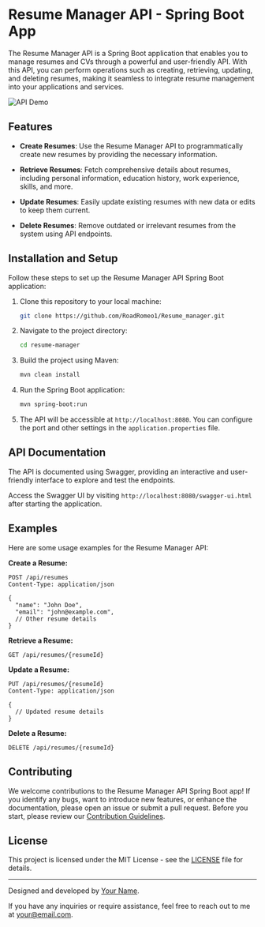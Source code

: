 # Resume Manager API - Spring Boot App

The Resume Manager API is a Spring Boot application that enables you to manage resumes and CVs through a powerful and user-friendly API. With this API, you can perform operations such as creating, retrieving, updating, and deleting resumes, making it seamless to integrate resume management into your applications and services.

![API Demo](demo.gif)

## Features

- **Create Resumes**: Use the Resume Manager API to programmatically create new resumes by providing the necessary information.

- **Retrieve Resumes**: Fetch comprehensive details about resumes, including personal information, education history, work experience, skills, and more.

- **Update Resumes**: Easily update existing resumes with new data or edits to keep them current.

- **Delete Resumes**: Remove outdated or irrelevant resumes from the system using API endpoints.

## Installation and Setup

Follow these steps to set up the Resume Manager API Spring Boot application:

1. Clone this repository to your local machine:
   ```sh
   git clone https://github.com/RoadRomeo1/Resume_manager.git
   ```

2. Navigate to the project directory:
   ```sh
   cd resume-manager
   ```

3. Build the project using Maven:
   ```sh
   mvn clean install
   ```

4. Run the Spring Boot application:
   ```sh
   mvn spring-boot:run
   ```

5. The API will be accessible at `http://localhost:8080`. You can configure the port and other settings in the `application.properties` file.


## API Documentation
The API is documented using Swagger, providing an interactive and user-friendly interface to explore and test the endpoints.

Access the Swagger UI by visiting `http://localhost:8080/swagger-ui.html` after starting the application.

## Examples

Here are some usage examples for the Resume Manager API:

**Create a Resume:**
```http
POST /api/resumes
Content-Type: application/json

{
  "name": "John Doe",
  "email": "john@example.com",
  // Other resume details
}
```

**Retrieve a Resume:**
```http
GET /api/resumes/{resumeId}
```

**Update a Resume:**
```http
PUT /api/resumes/{resumeId}
Content-Type: application/json

{
  // Updated resume details
}
```

**Delete a Resume:**
```http
DELETE /api/resumes/{resumeId}
```

## Contributing

We welcome contributions to the Resume Manager API Spring Boot app! If you identify any bugs, want to introduce new features, or enhance the documentation, please open an issue or submit a pull request. Before you start, please review our [Contribution Guidelines](CONTRIBUTING.md).

## License

This project is licensed under the MIT License - see the [LICENSE](LICENSE) file for details.

---

Designed and developed by [Your Name](https://github.com/your-username).

If you have any inquiries or require assistance, feel free to reach out to me at your@email.com.
